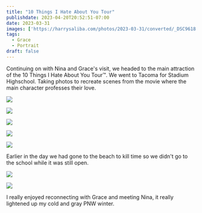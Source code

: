 ```yaml
---
title: "10 Things I Hate About You Tour"
publishdate: 2023-04-20T20:52:51-07:00
date: 2023-03-31
images: ['https://harrysaliba.com/photos/2023-03-31/converted/_DSC9618.jpg']
tags:
  - Grace
  - Portrait
draft: false
---
```


Continuing on with Nina and Grace's visit, we headed to the main attraction of the 10 Things I Hate About You Tour&trade;.  We went to Tacoma for Stadium Highschool.  Taking photos to recreate scenes from the movie where the main character professes their love.

![](https://harrysaliba.com/photos/2023-03-31/converted/_DSC9615.jpg)

![](https://harrysaliba.com/photos/2023-03-31/converted/_DSC9618.jpg)

![](https://harrysaliba.com/photos/2023-03-31/converted/_DSC9623.jpg)

![](https://harrysaliba.com/photos/2023-03-31/converted/_DSC9627.jpg)

![](https://harrysaliba.com/photos/2023-03-31/converted/_DSC9628.jpg)

Earlier in the day we had gone to the beach to kill time so we didn't go to the school while it was still open.

![](https://harrysaliba.com/photos/2023-03-31/converted/_DSC9598.jpg)

![](https://harrysaliba.com/photos/2023-03-31/converted/_DSC9604.jpg)

I really enjoyed reconnecting with Grace and meeting Nina, it really lightened up my cold and gray PNW winter.